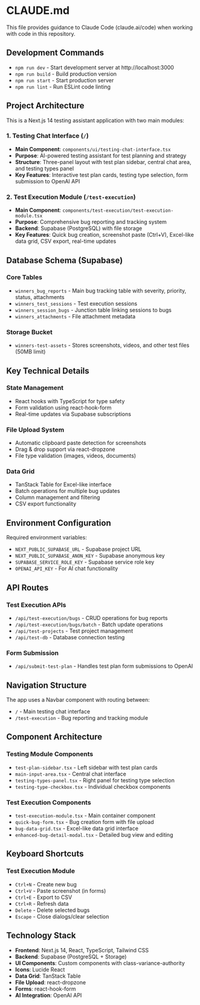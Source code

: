 # CLAUDE.md

This file provides guidance to Claude Code (claude.ai/code) when working with code in this repository.

## Development Commands

- `npm run dev` - Start development server at http://localhost:3000
- `npm run build` - Build production version
- `npm run start` - Start production server
- `npm run lint` - Run ESLint code linting

## Project Architecture

This is a Next.js 14 testing assistant application with two main modules:

### 1. Testing Chat Interface (`/`)
- **Main Component**: `components/ui/testing-chat-interface.tsx`
- **Purpose**: AI-powered testing assistant for test planning and strategy
- **Structure**: Three-panel layout with test plan sidebar, central chat area, and testing types panel
- **Key Features**: Interactive test plan cards, testing type selection, form submission to OpenAI API

### 2. Test Execution Module (`/test-execution`)
- **Main Component**: `components/test-execution/test-execution-module.tsx`
- **Purpose**: Comprehensive bug reporting and tracking system
- **Backend**: Supabase (PostgreSQL) with file storage
- **Key Features**: Quick bug creation, screenshot paste (Ctrl+V), Excel-like data grid, CSV export, real-time updates

## Database Schema (Supabase)

### Core Tables
- `winners_bug_reports` - Main bug tracking table with severity, priority, status, attachments
- `winners_test_sessions` - Test execution sessions
- `winners_session_bugs` - Junction table linking sessions to bugs
- `winners_attachments` - File attachment metadata

### Storage Bucket
- `winners-test-assets` - Stores screenshots, videos, and other test files (50MB limit)

## Key Technical Details

### State Management
- React hooks with TypeScript for type safety
- Form validation using react-hook-form
- Real-time updates via Supabase subscriptions

### File Upload System
- Automatic clipboard paste detection for screenshots
- Drag & drop support via react-dropzone
- File type validation (images, videos, documents)

### Data Grid
- TanStack Table for Excel-like interface
- Batch operations for multiple bug updates
- Column management and filtering
- CSV export functionality

## Environment Configuration

Required environment variables:
- `NEXT_PUBLIC_SUPABASE_URL` - Supabase project URL
- `NEXT_PUBLIC_SUPABASE_ANON_KEY` - Supabase anonymous key
- `SUPABASE_SERVICE_ROLE_KEY` - Supabase service role key
- `OPENAI_API_KEY` - For AI chat functionality

## API Routes

### Test Execution APIs
- `/api/test-execution/bugs` - CRUD operations for bug reports
- `/api/test-execution/bugs/batch` - Batch update operations
- `/api/test-projects` - Test project management
- `/api/test-db` - Database connection testing

### Form Submission
- `/api/submit-test-plan` - Handles test plan form submissions to OpenAI

## Navigation Structure

The app uses a Navbar component with routing between:
- `/` - Main testing chat interface
- `/test-execution` - Bug reporting and tracking module

## Component Architecture

### Testing Module Components
- `test-plan-sidebar.tsx` - Left sidebar with test plan cards
- `main-input-area.tsx` - Central chat interface
- `testing-types-panel.tsx` - Right panel for testing type selection
- `testing-type-checkbox.tsx` - Individual checkbox components

### Test Execution Components
- `test-execution-module.tsx` - Main container component
- `quick-bug-form.tsx` - Bug creation form with file upload
- `bug-data-grid.tsx` - Excel-like data grid interface
- `enhanced-bug-detail-modal.tsx` - Detailed bug view and editing

## Keyboard Shortcuts

### Test Execution Module
- `Ctrl+N` - Create new bug
- `Ctrl+V` - Paste screenshot (in forms)
- `Ctrl+E` - Export to CSV
- `Ctrl+R` - Refresh data
- `Delete` - Delete selected bugs
- `Escape` - Close dialogs/clear selection

## Technology Stack

- **Frontend**: Next.js 14, React, TypeScript, Tailwind CSS
- **Backend**: Supabase (PostgreSQL + Storage)
- **UI Components**: Custom components with class-variance-authority
- **Icons**: Lucide React
- **Data Grid**: TanStack Table
- **File Upload**: react-dropzone
- **Forms**: react-hook-form
- **AI Integration**: OpenAI API